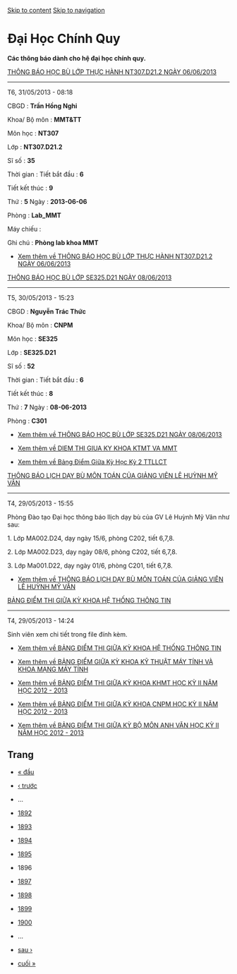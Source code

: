 [Skip to content](https://daa.uit.edu.vn/thongbaochinhquy?page=1895#main)
 [Skip to navigation](https://daa.uit.edu.vn/thongbaochinhquy?page=1895#main-nav)

Đại Học Chính Quy
=================

**Các thông báo dành cho hệ đại học chính quy.**

[THÔNG BÁO HỌC BÙ LỚP THỰC HÀNH NT307.D21.2 NGÀY 06/06/2013](https://daa.uit.edu.vn/thongbao/thong-bao-hoc-bu-lop-thuc-hanh-nt307d212-ngay-06062013)

-----------------------------------------------------------------------------------------------------------------------------------------------------

T6, 31/05/2013 - 08:18

CBGD : **Trần Hồng Nghi**

Khoa/ Bộ môn : **MMT&TT**

Môn học : **NT307**

Lớp : **NT307.D21.2**

Sĩ số : **35**

Thời gian : Tiết bắt đầu : **6**

Tiết kết thúc : **9**

Thứ : **5** Ngày : **2013-06-06**

Phòng : **Lab\_MMT**

Máy chiếu :

Ghi chú : **Phòng lab khoa MMT**

*   [Xem thêm về THÔNG BÁO HỌC BÙ LỚP THỰC HÀNH NT307.D21.2 NGÀY 06/06/2013](https://daa.uit.edu.vn/thongbao/thong-bao-hoc-bu-lop-thuc-hanh-nt307d212-ngay-06062013 "THÔNG BÁO HỌC BÙ LỚP THỰC HÀNH NT307.D21.2 NGÀY 06/06/2013")
    

[THÔNG BÁO HỌC BÙ LỚP SE325.D21 NGÀY 08/06/2013](https://daa.uit.edu.vn/thongbao/thong-bao-hoc-bu-lop-se325d21-ngay-08062013)

------------------------------------------------------------------------------------------------------------------------------

T5, 30/05/2013 - 15:23

CBGD : **Nguyễn Trác Thức**

Khoa/ Bộ môn : **CNPM**

Môn học : **SE325**

Lớp : **SE325.D21**

Sĩ số : **52**

Thời gian : Tiết bắt đầu : **6**

Tiết kết thúc : **8**

Thứ : **7** Ngày : **08-06-2013**

Phòng : **C301**

*   [Xem thêm về THÔNG BÁO HỌC BÙ LỚP SE325.D21 NGÀY 08/06/2013](https://daa.uit.edu.vn/thongbao/thong-bao-hoc-bu-lop-se325d21-ngay-08062013 "THÔNG BÁO HỌC BÙ LỚP SE325.D21 NGÀY 08/06/2013")
    

*   [Xem thêm về DIEM THI GIUA KY KHOA KTMT VA MMT](https://daa.uit.edu.vn/thongbao/diem-thi-giua-ky-khoa-ktmt-va-mmt "DIEM THI GIUA KY KHOA KTMT VA MMT")
    

*   [Xem thêm về Bảng Điểm Giữa Kỳ Học Kỳ 2 TTLLCT](https://daa.uit.edu.vn/thongbao/bang-diem-giua-ky-hoc-ky-2-ttllct "Bảng Điểm Giữa Kỳ Học Kỳ 2 TTLLCT")
    

[THÔNG BÁO LỊCH DẠY BÙ MÔN TOÁN CỦA GIẢNG VIÊN LÊ HUỲNH MỸ VÂN](https://daa.uit.edu.vn/thongbao/thong-bao-lich-day-bu-mon-toan-cua-giang-vien-le-huynh-my-van)

---------------------------------------------------------------------------------------------------------------------------------------------------------------

T4, 29/05/2013 - 15:55

Phòng Đào tạo Đại học thông báo llịch dạy bù của GV Lê Huỳnh Mỹ Vân như sau:

1\. Lớp MA002.D24, dạy ngày 15/6, phòng C202, tiết 6,7,8.

2\. Lớp MA002.D23, dạy ngày 08/6, phòng C202, tiết 6,7,8.

3\. Lớp Ma001.D22, dạy ngày 01/6, phòng C201, tiết 6,7,8.

*   [Xem thêm về THÔNG BÁO LỊCH DẠY BÙ MÔN TOÁN CỦA GIẢNG VIÊN LÊ HUỲNH MỸ VÂN](https://daa.uit.edu.vn/thongbao/thong-bao-lich-day-bu-mon-toan-cua-giang-vien-le-huynh-my-van "THÔNG BÁO LỊCH DẠY BÙ MÔN TOÁN CỦA GIẢNG VIÊN LÊ HUỲNH MỸ VÂN")
    

[BẢNG ĐIỂM THI GIỮA KỲ KHOA HỆ THỐNG THÔNG TIN](https://daa.uit.edu.vn/thongbao/bang-diem-thi-giua-ky-khoa-he-thong-thong-tin)

-------------------------------------------------------------------------------------------------------------------------------

T4, 29/05/2013 - 14:24

Sinh viên xem chi tiết trong file đính kèm.

*   [Xem thêm về BẢNG ĐIỂM THI GIỮA KỲ KHOA HỆ THỐNG THÔNG TIN](https://daa.uit.edu.vn/thongbao/bang-diem-thi-giua-ky-khoa-he-thong-thong-tin "BẢNG ĐIỂM THI GIỮA KỲ KHOA HỆ THỐNG THÔNG TIN")
    

*   [Xem thêm về BẢNG ĐIỂM GIỮA KỲ KHOA KỸ THUẬT MÁY TÍNH VÀ KHOA MẠNG MÁY TÍNH](https://daa.uit.edu.vn/thongbao/bang-diem-giua-ky-khoa-ky-thuat-may-tinh-va-khoa-mang-may-tinh "BẢNG ĐIỂM GIỮA KỲ KHOA KỸ THUẬT MÁY TÍNH VÀ KHOA MẠNG MÁY TÍNH ")
    

*   [Xem thêm về BẢNG ĐIỂM THI GIỮA KỲ KHOA KHMT HỌC KỲ II NĂM HỌC 2012 - 2013](https://daa.uit.edu.vn/thongbao/bang-diem-thi-giua-ky-khoa-khmt-hoc-ky-ii-nam-hoc-2012-2013 "BẢNG ĐIỂM THI GIỮA KỲ KHOA KHMT HỌC KỲ II NĂM HỌC 2012 - 2013")
    

*   [Xem thêm về BẢNG ĐIỂM THI GIỮA KỲ KHOA CNPM HỌC KỲ II NĂM HỌC 2012 - 2013](https://daa.uit.edu.vn/thongbao/bang-diem-thi-giua-ky-khoa-cnpm-hoc-ky-ii-nam-hoc-2012-2013 "BẢNG ĐIỂM THI GIỮA KỲ KHOA CNPM HỌC KỲ II NĂM HỌC 2012 - 2013")
    

*   [Xem thêm về BẢNG ĐIỂM THI GIỮA KỲ BỘ MÔN ANH VĂN HỌC KỲ II NĂM HỌC 2012 - 2013](https://daa.uit.edu.vn/thongbao/bang-diem-thi-giua-ky-bo-mon-anh-van-hoc-ky-ii-nam-hoc-2012-2013 "BẢNG ĐIỂM THI GIỮA KỲ BỘ MÔN ANH VĂN HỌC KỲ II NĂM HỌC 2012 - 2013 ")
    

Trang
-----

*   [« đầu](https://daa.uit.edu.vn/thongbaochinhquy "Đến trang đầu tiên")
    
*   [‹ trước](https://daa.uit.edu.vn/thongbaochinhquy?page=1894 "Đến trang kế trước")
    
*   …
*   [1892](https://daa.uit.edu.vn/thongbaochinhquy?page=1891 "Đến trang 1892")
    
*   [1893](https://daa.uit.edu.vn/thongbaochinhquy?page=1892 "Đến trang 1893")
    
*   [1894](https://daa.uit.edu.vn/thongbaochinhquy?page=1893 "Đến trang 1894")
    
*   [1895](https://daa.uit.edu.vn/thongbaochinhquy?page=1894 "Đến trang 1895")
    
*   1896
*   [1897](https://daa.uit.edu.vn/thongbaochinhquy?page=1896 "Đến trang 1897")
    
*   [1898](https://daa.uit.edu.vn/thongbaochinhquy?page=1897 "Đến trang 1898")
    
*   [1899](https://daa.uit.edu.vn/thongbaochinhquy?page=1898 "Đến trang 1899")
    
*   [1900](https://daa.uit.edu.vn/thongbaochinhquy?page=1899 "Đến trang 1900")
    
*   …
*   [sau ›](https://daa.uit.edu.vn/thongbaochinhquy?page=1896 "Đến trang kế sau")
    
*   [cuối »](https://daa.uit.edu.vn/thongbaochinhquy?page=1923 "Đến trang cuối cùng")